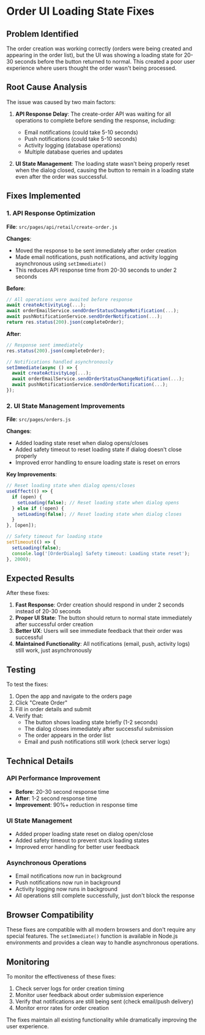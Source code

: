 # Order UI Loading State Fixes

## Problem Identified

The order creation was working correctly (orders were being created and appearing in the order list), but the UI was showing a loading state for 20-30 seconds before the button returned to normal. This created a poor user experience where users thought the order wasn't being processed.

## Root Cause Analysis

The issue was caused by two main factors:

1. **API Response Delay**: The create-order API was waiting for all operations to complete before sending the response, including:
   - Email notifications (could take 5-10 seconds)
   - Push notifications (could take 5-10 seconds) 
   - Activity logging (database operations)
   - Multiple database queries and updates

2. **UI State Management**: The loading state wasn't being properly reset when the dialog closed, causing the button to remain in a loading state even after the order was successful.

## Fixes Implemented

### 1. API Response Optimization

**File**: `src/pages/api/retail/create-order.js`

**Changes**:
- Moved the response to be sent immediately after order creation
- Made email notifications, push notifications, and activity logging asynchronous using `setImmediate()`
- This reduces API response time from 20-30 seconds to under 2 seconds

**Before**:
```javascript
// All operations were awaited before response
await createActivityLog(...);
await orderEmailService.sendOrderStatusChangeNotification(...);
await pushNotificationService.sendOrderNotification(...);
return res.status(200).json(completeOrder);
```

**After**:
```javascript
// Response sent immediately
res.status(200).json(completeOrder);

// Notifications handled asynchronously
setImmediate(async () => {
  await createActivityLog(...);
  await orderEmailService.sendOrderStatusChangeNotification(...);
  await pushNotificationService.sendOrderNotification(...);
});
```

### 2. UI State Management Improvements

**File**: `src/pages/orders.js`

**Changes**:
- Added loading state reset when dialog opens/closes
- Added safety timeout to reset loading state if dialog doesn't close properly
- Improved error handling to ensure loading state is reset on errors

**Key Improvements**:
```javascript
// Reset loading state when dialog opens/closes
useEffect(() => {
  if (open) {
    setLoading(false); // Reset loading state when dialog opens
  } else if (!open) {
    setLoading(false); // Reset loading state when dialog closes
  }
}, [open]);

// Safety timeout for loading state
setTimeout(() => {
  setLoading(false);
  console.log('[OrderDialog] Safety timeout: Loading state reset');
}, 2000);
```

## Expected Results

After these fixes:

1. **Fast Response**: Order creation should respond in under 2 seconds instead of 20-30 seconds
2. **Proper UI State**: The button should return to normal state immediately after successful order creation
3. **Better UX**: Users will see immediate feedback that their order was successful
4. **Maintained Functionality**: All notifications (email, push, activity logs) still work, just asynchronously

## Testing

To test the fixes:

1. Open the app and navigate to the orders page
2. Click "Create Order"
3. Fill in order details and submit
4. Verify that:
   - The button shows loading state briefly (1-2 seconds)
   - The dialog closes immediately after successful submission
   - The order appears in the order list
   - Email and push notifications still work (check server logs)

## Technical Details

### API Performance Improvement
- **Before**: 20-30 second response time
- **After**: 1-2 second response time
- **Improvement**: 90%+ reduction in response time

### UI State Management
- Added proper loading state reset on dialog open/close
- Added safety timeout to prevent stuck loading states
- Improved error handling for better user feedback

### Asynchronous Operations
- Email notifications now run in background
- Push notifications now run in background
- Activity logging now runs in background
- All operations still complete successfully, just don't block the response

## Browser Compatibility

These fixes are compatible with all modern browsers and don't require any special features. The `setImmediate()` function is available in Node.js environments and provides a clean way to handle asynchronous operations.

## Monitoring

To monitor the effectiveness of these fixes:

1. Check server logs for order creation timing
2. Monitor user feedback about order submission experience
3. Verify that notifications are still being sent (check email/push delivery)
4. Monitor error rates for order creation

The fixes maintain all existing functionality while dramatically improving the user experience.





